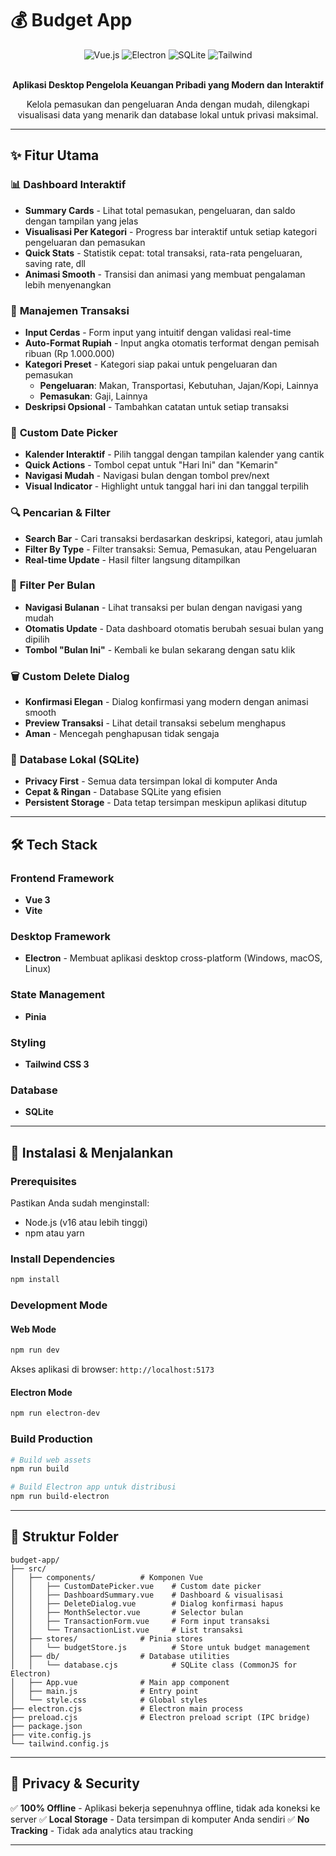 # 💰 Budget App

<div align="center">
  <img src="https://img.shields.io/badge/Vue.js-3.5-4FC08D?style=for-the-badge&logo=vue.js&logoColor=white" alt="Vue.js">
  <img src="https://img.shields.io/badge/Electron-38.2-47848F?style=for-the-badge&logo=electron&logoColor=white" alt="Electron">
  <img src="https://img.shields.io/badge/SQLite-3-003B57?style=for-the-badge&logo=sqlite&logoColor=white" alt="SQLite">
  <img src="https://img.shields.io/badge/Tailwind_CSS-3.4-06B6D4?style=for-the-badge&logo=tailwind-css&logoColor=white" alt="Tailwind">
</div>

<br>

<p align="center">
  <strong>Aplikasi Desktop Pengelola Keuangan Pribadi yang Modern dan Interaktif</strong>
</p>

<p align="center">
  Kelola pemasukan dan pengeluaran Anda dengan mudah, dilengkapi visualisasi data yang menarik dan database lokal untuk privasi maksimal.
</p>

---

## ✨ Fitur Utama

### 📊 **Dashboard Interaktif**
- **Summary Cards** - Lihat total pemasukan, pengeluaran, dan saldo dengan tampilan yang jelas
- **Visualisasi Per Kategori** - Progress bar interaktif untuk setiap kategori pengeluaran dan pemasukan
- **Quick Stats** - Statistik cepat: total transaksi, rata-rata pengeluaran, saving rate, dll
- **Animasi Smooth** - Transisi dan animasi yang membuat pengalaman lebih menyenangkan

### 💸 **Manajemen Transaksi**
- **Input Cerdas** - Form input yang intuitif dengan validasi real-time
- **Auto-Format Rupiah** - Input angka otomatis terformat dengan pemisah ribuan (Rp 1.000.000)
- **Kategori Preset** - Kategori siap pakai untuk pengeluaran dan pemasukan
  - **Pengeluaran**: Makan, Transportasi, Kebutuhan, Jajan/Kopi, Lainnya
  - **Pemasukan**: Gaji, Lainnya
- **Deskripsi Opsional** - Tambahkan catatan untuk setiap transaksi

### 📅 **Custom Date Picker**
- **Kalender Interaktif** - Pilih tanggal dengan tampilan kalender yang cantik
- **Quick Actions** - Tombol cepat untuk "Hari Ini" dan "Kemarin"
- **Navigasi Mudah** - Navigasi bulan dengan tombol prev/next
- **Visual Indicator** - Highlight untuk tanggal hari ini dan tanggal terpilih

### 🔍 **Pencarian & Filter**
- **Search Bar** - Cari transaksi berdasarkan deskripsi, kategori, atau jumlah
- **Filter By Type** - Filter transaksi: Semua, Pemasukan, atau Pengeluaran
- **Real-time Update** - Hasil filter langsung ditampilkan

### 📆 **Filter Per Bulan**
- **Navigasi Bulanan** - Lihat transaksi per bulan dengan navigasi yang mudah
- **Otomatis Update** - Data dashboard otomatis berubah sesuai bulan yang dipilih
- **Tombol "Bulan Ini"** - Kembali ke bulan sekarang dengan satu klik

### 🗑️ **Custom Delete Dialog**
- **Konfirmasi Elegan** - Dialog konfirmasi yang modern dengan animasi smooth
- **Preview Transaksi** - Lihat detail transaksi sebelum menghapus
- **Aman** - Mencegah penghapusan tidak sengaja

### 💾 **Database Lokal (SQLite)**
- **Privacy First** - Semua data tersimpan lokal di komputer Anda
- **Cepat & Ringan** - Database SQLite yang efisien
- **Persistent Storage** - Data tetap tersimpan meskipun aplikasi ditutup

---

## 🛠️ Tech Stack

### **Frontend Framework**
- **Vue 3**
- **Vite**

### **Desktop Framework**
- **Electron** - Membuat aplikasi desktop cross-platform (Windows, macOS, Linux)

### **State Management**
- **Pinia**

### **Styling**
- **Tailwind CSS 3**

### **Database**
- **SQLite**

---

## 🚀 Instalasi & Menjalankan

### **Prerequisites**
Pastikan Anda sudah menginstall:
- Node.js (v16 atau lebih tinggi)
- npm atau yarn

### **Install Dependencies**
```bash
npm install
```

### **Development Mode**
#### Web Mode
```bash
npm run dev
```
Akses aplikasi di browser: `http://localhost:5173`

#### Electron Mode
```bash
npm run electron-dev
```

### **Build Production**
```bash
# Build web assets
npm run build

# Build Electron app untuk distribusi
npm run build-electron
```

---

## 📁 Struktur Folder

```
budget-app/
├── src/
│   ├── components/          # Komponen Vue
│   │   ├── CustomDatePicker.vue    # Custom date picker
│   │   ├── DashboardSummary.vue    # Dashboard & visualisasi
│   │   ├── DeleteDialog.vue        # Dialog konfirmasi hapus
│   │   ├── MonthSelector.vue       # Selector bulan
│   │   ├── TransactionForm.vue     # Form input transaksi
│   │   └── TransactionList.vue     # List transaksi
│   ├── stores/              # Pinia stores
│   │   └── budgetStore.js          # Store untuk budget management
│   ├── db/                  # Database utilities
│   │   └── database.cjs            # SQLite class (CommonJS for Electron)
│   ├── App.vue              # Main app component
│   ├── main.js              # Entry point
│   └── style.css            # Global styles
├── electron.cjs             # Electron main process
├── preload.cjs              # Electron preload script (IPC bridge)
├── package.json
├── vite.config.js
└── tailwind.config.js
```

---

## 🔐 Privacy & Security

✅ **100% Offline** - Aplikasi bekerja sepenuhnya offline, tidak ada koneksi ke server
✅ **Local Storage** - Data tersimpan di komputer Anda sendiri
✅ **No Tracking** - Tidak ada analytics atau tracking

---